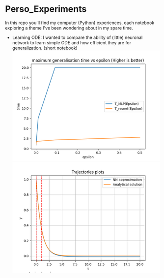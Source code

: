 # Perso_Experiments
In this repo you'll find my computer (Python) experiences, each notebook exploring a theme I've been wondering about in my spare time. 

- Learning ODE: I wanted to compare the ability of (little) neuronal network to learn simple ODE and how efficient they are for generalization. (short notebook)
![Description de l'image 1](maximum_generalisation_time_xprime_x_MLP.png)
![Description de l'image 2](MLP_xprime_x.png)

